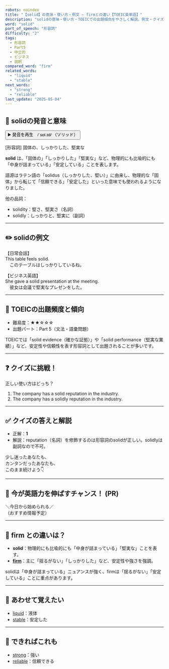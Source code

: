 ```yaml
---
robots: noindex
title: "【solid】の意味・使い方・例文 ― firmとの違い【TOEIC英単語】"
description: "solidの意味・使い方・TOEICでの出題傾向をやさしく解説。例文・クイズ付きでfirmとの違いもわかりやすく学べます。"
word: "solid"
part_of_speech: "形容詞"
difficulty: "2"
tags:
  - 形容詞
  - Part5
  - 中立的
  - ビジネス
  - 説明
compared_word: "firm"
related_words:
  - "liquid"
  - "stable"
next_words:
  - "strong"
  - "reliable"
last_update: "2025-05-04"
---
```


## 🔰 solidの発音と意味

<button class="play-audio" onclick="playTTS('solid')">
  <span class="play-audio-main">
    ▶️ 発音を再生　/ˈsɒl.ɪd/
  </span>
  <span class="play-audio-sub">
    （ソリッド）
  </span>
</button>

[形容詞] 固体の、しっかりした、堅実な

**solid** は、「固体の」「しっかりした」「堅実な」など、物理的にも比喩的にも「中身が詰まっている」「安定している」ことを表します。

語源はラテン語の「solidus（しっかりした、堅い）」に由来し、物理的な「固体」から転じて「信頼できる」「安定した」といった意味でも使われるようになりました。

他の品詞：  
- solidity：堅さ、堅実さ（名詞）
- solidly：しっかりと、堅実に（副詞）

---

## ✏️ solidの例文

【日常会話】  
This table feels solid.  
　このテーブルはしっかりしているね。

【ビジネス英語】  
She gave a solid presentation at the meeting.  
　彼女は会議で堅実なプレゼンをした。

---

## 🎯 TOEICの出題頻度と傾向

- 難易度：★★☆☆☆
- 出題パート：Part 5（文法・語彙問題）

TOEICでは「solid evidence（確かな証拠）」や「solid performance（堅実な業績）」など、安定性や信頼性を表す形容詞として出題されることが多いです。

---

## ❓ クイズに挑戦！

正しい使い方はどっち？

1. The company has a solid reputation in the industry.  
2. The company has a solidly reputation in the industry.

---

## ✅ クイズの答えと解説

- 正解：**1**
- 解説：reputation（名詞）を修飾するのは形容詞のsolidが正しい。solidlyは副詞なので不可。

少し迷ったあなたも、  
カンタンだったあなたも、  
このまま続けよう👇️

---

## 🚀 今が英語力を伸ばすチャンス！ (PR)

<div class="info-center">
＼今日から始められる／<br>  
（おすすめ情報予定）
</div>

---

## 🤔  firm との違いは？

- **solid**：物理的にも比喩的にも「中身が詰まっている」「堅実な」ことを表す。
- **[firm](/word/firm/)**：主に「揺るがない」「しっかりした」など、安定性や強さを強調。

solidは「中身が詰まっている」ニュアンスが強く、firmは「揺るがない」「安定している」ことに重点があります。

---

## 🧩 あわせて覚えたい

- [liquid](/word/liquid/)：液体
- [stable](/word/stable/)：安定した

---

## 📖 できればこれも

- [strong](/word/strong/)：強い
- [reliable](/word/reliable/)：信頼できる

<!-- cvid: aid00_bid10 -->
